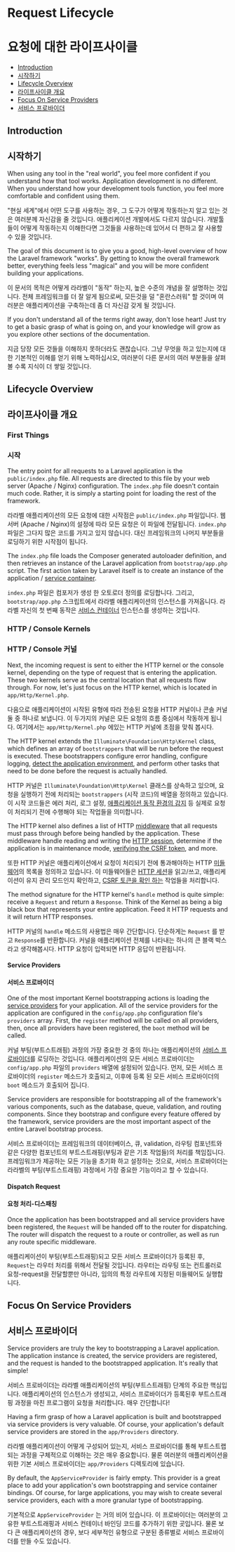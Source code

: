 # Request Lifecycle
# 요청에 대한 라이프사이클

- [Introduction](#introduction)
- [시작하기](#introduction)
- [Lifecycle Overview](#lifecycle-overview)
- [라이프사이클 개요](#lifecycle-overview)
- [Focus On Service Providers](#focus-on-service-providers)
- [서비스 프로바이더](#focus-on-service-providers)

<a name="introduction"></a>
## Introduction
## 시작하기

When using any tool in the "real world", you feel more confident if you understand how that tool works. Application development is no different. When you understand how your development tools function, you feel more comfortable and confident using them. 

"현실 세계"에서 어떤 도구를 사용하는 경우, 그 도구가 어떻게 작동하는지 알고 있는 것은 여러분께 자신감을 줄 것입니다. 애플리케이션 개발에서도 다르지 않습니다. 개발툴들이 어떻게 작동하는지 이해한다면 그것들을 사용하는데 있어서 더 편하고 잘 사용할 수 있을 것입니다. 

The goal of this document is to give you a good, high-level overview of how the Laravel framework "works". By getting to know the overall framework better, everything feels less "magical" and you will be more confident building your applications. 

이 문서의 목적은 어떻게 라라벨이 "동작" 하는지, 높은 수준의 개념을 잘 설명하는 것입니다. 전체 프레임워크를 더 잘 알게 됨으로써, 모든것을 덜 "혼란스러워" 할 것이며 여러분은 애플리케이션을 구축하는데 좀 더 자신감 갖게 될 것입니다.

If you don't understand all of the terms right away, don't lose heart! Just try to get a basic grasp of what is going on, and your knowledge will grow as you explore other sections of the documentation. 

지금 당장 모든 것들을 이해하지 못하더라도 괜찮습니다. 그냥 무엇을 하고 있는지에 대한 기본적인 이해를 얻기 위해 노력하십시오, 여러분이 다른 문서의 여러 부분들을 살펴 볼 수록 지식이 더 쌓일 것입니다. 

<a name="lifecycle-overview"></a>
## Lifecycle Overview
## 라이프사이클 개요

### First Things
### 시작

The entry point for all requests to a Laravel application is the `public/index.php` file. All requests are directed to this file by your web server (Apache / Nginx) configuration. The `index.php` file doesn't contain much code. Rather, it is simply a starting point for loading the rest of the framework.

라라벨 애플리케이션의 모든 요청에 대한 시작점은 `public/index.php` 파일입니다. 웹서버 (Apache / Nginx)의 설정에 따라 모든 요청은 이 파일에 전달됩니다. `index.php` 파일은 그다지 많은 코드를 가지고 있지 않습니다. 대신 프레임워크의 나머지 부분들을 로딩하기 위한 시작점이 됩니다. 

The `index.php` file loads the Composer generated autoloader definition, and then retrieves an instance of the Laravel application from `bootstrap/app.php` script. The first action taken by Laravel itself is to create an instance of the application / [service container](/docs/{{version}}/container). 

`index.php` 파일은 컴포저가 생성 한 오토로더 정의를 로딩합니다. 그리고, `bootstrap/app.php` 스크립트에서 라라벨 애플리케이션의 인스턴스를 가져옵니다. 라라벨 자신의 첫 번째 동작은 [서비스 컨테이너](/docs/{{version}}/container) 인스턴스를 생성하는 것입니다.

### HTTP / Console Kernels
### HTTP / Console 커널

Next, the incoming request is sent to either the HTTP kernel or the console kernel, depending on the type of request that is entering the application. These two kernels serve as the central location that all requests flow through. For now, let's just focus on the HTTP kernel, which is located in `app/Http/Kernel.php`. 

다음으로 애플리케이션이 시작된 유형에 따라 전송된 요청을 HTTP 커널이나 콘솔 커널 둘 중 하나로 보냅니다. 이 두가지의 커널은 모든 요청의 흐름 중심에서 작동하게 됩니다. 여기에서는 `app/Http/Kernel.php` 에있는 HTTP 커널에 초점을 맞춰 봅시다.

The HTTP kernel extends the `Illuminate\Foundation\Http\Kernel` class, which defines an array of `bootstrappers` that will be run before the request is executed. These bootstrappers configure error handling, configure logging, [detect the application environment](/docs/{{version}}/installation#environment-configuration), and perform other tasks that need to be done before the request is actually handled.

HTTP 커널은 `Illuminate\Foundation\Http\Kernel` 클래스를 상속하고 있으며, 요청을 실행하기 전에 처리되는 `bootstrappers` (시작 코드)의 배열을 정의하고 있습니다. 이 시작 코드들은 에러 처리, 로그 설정, [애플리케이션 동작 환경의 감지](/docs/{{version}}/installation#environment-configuration) 등 실제로 요청이 처리되기 전에 수행해야 되는 작업들을 의미합니다.

The HTTP kernel also defines a list of HTTP [middleware](/docs/{{version}}/middleware) that all requests must pass through before being handled by the application. These middleware handle reading and writing the [HTTP session](/docs/{{version}}/session), determine if the application is in maintenance mode, [verifying the CSRF token](/docs/{{version}}/routing#csrf-protection), and more.

또한 HTTP 커널은 애플리케이션에서 요청이 처리되기 전에 통과해야하는 HTTP [미들웨어](/docs/{{version}}/middleware)의 목록을 정의하고 있습니다. 이 미들웨어들은 [HTTP 세션](/docs/{{version}}/session)을 읽고/쓰고, 애플리케이션이 유지 관리 모드인지 확인하고, [CSRF 토큰을 확인 하는](/docs/{{version}}/routing#csrf-protection) 작업들을 처리합니다. 

The method signature for the HTTP kernel's `handle` method is quite simple: receive a `Request` and return a `Response`. Think of the Kernel as being a big black box that represents your entire application. Feed it HTTP requests and it will return HTTP responses.

HTTP 커널의 `handle` 메소드의 사용법은 매우 간단합니다. 단순하게는 `Request` 를 받고 `Response`를 반환합니다. 커널을 애플리케이션 전체를 나타내는 하나의 큰 블랙 박스라고 생각해봅시다. HTTP 요청이 입력되면 HTTP 응답이 반환됩니다.

#### Service Providers
#### 서비스 프로바이더

One of the most important Kernel bootstrapping actions is loading the [service providers](/docs/{{version}}/providers) for your application. All of the service providers for the application are configured in the `config/app.php` configuration file's `providers` array. First, the `register` method will be called on all providers, then, once all providers have been registered, the `boot` method will be called. 

커널 부팅(부트스트래핑) 과정의 가장 중요한 것 중의 하나는 애플리케이션의 [서비스 프로바이더](/docs/{{version}}/providers)를 로딩하는 것입니다. 애플리케이션의 모든 서비스 프로바이더는 `config/app.php` 파일의 `providers` 배열에 설정되어 있습니다. 먼저, 모든 서비스 프로바이더의 `register` 메소드가 호출되고, 이후에 등록 된 모든 서비스 프로바이더의 `boot` 메소드가 호출되어 집니다. 

Service providers are responsible for bootstrapping all of the framework's various components, such as the database, queue, validation, and routing components. Since they bootstrap and configure every feature offered by the framework, service providers are the most important aspect of the entire Laravel bootstrap process.

서비스 프로바이더는 프레임워크의 데이터베이스, 큐, validation, 라우팅 컴포넌트와 같은 다양한 컴포넌트의 부트스트래핑(부팅과 같은 기초 작업들)의 처리를 책임집니다. 프레임워크가 제공하는 모든 기능을 초기화 하고 설정하는 것으로, 서비스 프로바이더는 라라벨의 부팅(부트스트래핑) 과정에서 가장 중요한 기능이라고 할 수 있습니다. 

#### Dispatch Request
#### 요청 처리-디스패칭

Once the application has been bootstrapped and all service providers have been registered, the `Request` will be handed off to the router for dispatching. The router will dispatch the request to a route or controller, as well as run any route specific middleware. 

애플리케이션이 부팅(부트스트래핑)되고 모든 서비스 프로바이더가 등록된 후, `Request`는 라우터 처리를 위해서 전달될 것입니다. 라우터는 라우팅 또는 컨트롤러로 요청-request을 전달할뿐만 아니라, 임의의 특정 라우트에 지정된 미들웨어도 실행합니다.

<a name="focus-on-service-providers"></a>
## Focus On Service Providers
## 서비스 프로바이더

Service providers are truly the key to bootstrapping a Laravel application. The application instance is created, the service providers are registered, and the request is handed to the bootstrapped application. It's really that simple! 

서비스 프로바이더는 라라벨 애플리케이션의 부팅(부트스트래핑) 단계의 주요한 핵심입니다. 애플리케이션의 인스턴스가 생성되고, 서비스 프로바이더가 등록된후 부트스트래핑 과정을 마친 프로그램이 요청을 처리합니다. 매우 간단합니다!

Having a firm grasp of how a Laravel application is built and bootstrapped via service providers is very valuable. Of course, your application's default service providers are stored in the `app/Providers` directory. 

라라벨 애플리케이션이 어떻게 구성되어 있는지, 서비스 프로바이더를 통해 부트스트랩되는 과정을 구체적으로 이해하는 것은 매우 중요합니다. 물론 여러분의 애플리케이션을 위한 기본 서비스 프로바이더는 `app/Providers` 디렉토리에 있습니다.

By default, the `AppServiceProvider` is fairly empty. This provider is a great place to add your application's own bootstrapping and service container bindings. Of course, for large applications, you may wish to create several service providers, each with a more granular type of bootstrapping.  

기본적으로 `AppServiceProvider` 는 거의 비어 있습니다. 이 프로바이더는 여러분의 고유한 부트스트래핑과 서비스 컨테이너 바인딩 코드를 추가하기 위한 곳입니다. 물론 보다 큰 애플리케이션의 경우, 보다 세부적인 유형으로 구분된 종류별로 서비스 프로바이더를 만들 수도 있습니다. 
